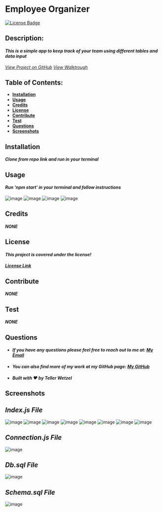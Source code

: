 # Employee Organizer

  [![License Badge](https://img.shields.io/badge/license-ISC-blue.svg)](#license)

  ## Description:
  #### *This is a simple app to keep track of your team using different tables and data input*
  *[View Project on GitHub](https://github.com/teller35/employee-organizer)*
  *[View Walktrough](https://drive.google.com/file/d/1Zt_SkS5shAIiIz_iOeE-y-RUMocZMJks/view?usp=sharing)*

  ## Table of Contents:
  * [**Installation**](#installation)
  * [**Usage**](#usage)
  * [**Credits**](#credits)
  * [**License**](#license)
  * [**Contribute**](#contribute)
  * [**Test**](#test)
  * [**Questions**](#questions)
  * [**Screenshots**](#screenshots)

  ## Installation
  
  #### *Clone from repo link and run in  your terminal*
  

  ## Usage
  #### *Run 'npm start' in your terminal and follow instructions*
![image](https://user-images.githubusercontent.com/79383305/120849140-ea027b80-c532-11eb-9f62-eb95a93a86f1.png)
![image](https://user-images.githubusercontent.com/79383305/120849168-f2f34d00-c532-11eb-87a2-65b25f8b8d84.png)
![image](https://user-images.githubusercontent.com/79383305/120849201-fa1a5b00-c532-11eb-8e10-7564acdad0e2.png)
![image](https://user-images.githubusercontent.com/79383305/120849220-01416900-c533-11eb-9389-ad1d0f7bacc1.png)

  ## Credits
  #### *NONE*

  ## License
  #### *This project is covered under the  license!*
  #### *[License Link](https://choosealicense.com/licenses/isc)*

  ## Contribute
  #### *NONE*

  ## Test
  #### *NONE*

  ## Questions
  * #### *If you have any questions please feel free to reach out to me at: <a href='mailto:tellerwetzel@yahoo.com'></i>My Email</a>*
  * #### *You can also find more of my work at my GitHub page: [My GitHub](https://github.com/teller35)*
  * #### *Built with ❤️ by Teller Wetzel*

  ## Screenshots
  ## *Index.js File*
![image](https://user-images.githubusercontent.com/79383305/120837935-883b1500-c524-11eb-9d09-665ecada5345.png)
![image](https://user-images.githubusercontent.com/79383305/120837982-90935000-c524-11eb-9f07-da3abb351e92.png)
![image](https://user-images.githubusercontent.com/79383305/120838028-98eb8b00-c524-11eb-8369-8ebab7c0537f.png)
![image](https://user-images.githubusercontent.com/79383305/120838043-9f7a0280-c524-11eb-97a4-97755667eaec.png)
![image](https://user-images.githubusercontent.com/79383305/120838076-a7d23d80-c524-11eb-818e-797841dd102b.png)
![image](https://user-images.githubusercontent.com/79383305/120838109-b0c30f00-c524-11eb-9812-42d8387aab8f.png)
![image](https://user-images.githubusercontent.com/79383305/120838143-b91b4a00-c524-11eb-91c8-34bdd9a24273.png)
![image](https://user-images.githubusercontent.com/79383305/120838167-c0425800-c524-11eb-9f4e-998480a8d785.png)

## *Connection.js File*
![image](https://user-images.githubusercontent.com/79383305/120838506-1d3e0e00-c525-11eb-8eb4-c2685cc10e89.png)

## *Db.sql File*
![image](https://user-images.githubusercontent.com/79383305/120838506-1d3e0e00-c525-11eb-8eb4-c2685cc10e89.png)

## *Schema.sql File*
![image](https://user-images.githubusercontent.com/79383305/120838733-64c49a00-c525-11eb-862e-49f039c47073.png)